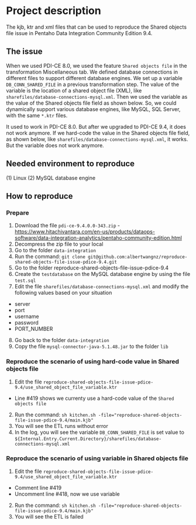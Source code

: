 # Project description
The kjb, ktr and xml files that can be used to reproduce the Shared objects file issue in Pentaho Data Integration Community Edition 9.4.

## The issue
When we used PDI-CE 8.0, we used the feature `Shared objects file` in the transformation Miscellaneous tab. We defined database connections in different files to support different database engines. We set up a variable `DB_CONN_SHARED_FILE` in a previous transformation step. The value of the variable is the location of a shared object file (XML), like `sharefiles/database-connections-mysql.xml`. Then we used the variable as the value of the Shared objects file field as shown below. So, we could dynamically support various database engines, like MySQL, SQL Server, with the same `*.ktr` files.

It used to work in PDI-CE 8.0. But after we upgraded to PDI-CE 9.4, it does not work anymore. If we hard-code the value in the Shared objects file field, as shown below, like `sharefiles/database-connections-mysql.xml`, it works. But the variable does not work anymore.

## Needed environment to reproduce
(1) Linux
(2) MySQL database engine

## How to reproduce
### Prepare
1. Download the file `pdi-ce-9.4.0.0-343.zip` - https://www.hitachivantara.com/en-us/products/dataops-software/data-integration-analytics/pentaho-community-edition.html
2. Decompress the zip file to your local
3. Go to the folder `data-integration`
4. Run the command: `git clone git@github.com:albertwangnz/reproduce-shared-objects-file-issue-pdice-9.4.git`
5. Go to the folder reproduce-shared-objects-file-issue-pdice-9.4
6. Create the `testdatabase` on the MySQL database engine by using the file `test.sql`
7. Edit the file `sharefiles/database-connections-mysql.xml` and modify the following values based on your situation
  - server
  - port
  - username
  - password
  - PORT_NUMBER
8. Go back to the folder `data-integration`
9. Copy the file `mysql-connector-java-5.1.48.jar` to the folder `lib`

### Reproduce the scenario of using hard-code value in Shared objects file
1. Edit the file `reproduce-shared-objects-file-issue-pdice-9.4/use_shared_object_file_variable.ktr`
  - Line #419 shows we currenty use a hard-code value of the `Shared objects file`
2. Run the command: `sh kitchen.sh -file="reproduce-shared-objects-file-issue-pdice-9.4/main.kjb"`
3. You will see the ETL runs without error
4. In the log, you will see the variable `DB_CONN_SHARED_FILE` is set value to `${Internal.Entry.Current.Directory}/sharefiles/database-connections-mysql.xml`

### Reproduce the scenario of using variable in Shared objects file
1. Edit the file `reproduce-shared-objects-file-issue-pdice-9.4/use_shared_object_file_variable.ktr`
  - Comment line #419
  - Uncomment line #418, now we use variable
2. Run the command: `sh kitchen.sh -file="reproduce-shared-objects-file-issue-pdice-9.4/main.kjb"`
3. You will see the ETL is failed
